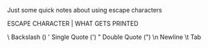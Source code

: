 Just some quick notes about using escape characters

ESCAPE CHARACTER    |      WHAT GETS PRINTED

\\                     Backslash    (\)
\'                     Single Quote (')
\"                     Double Quote (")
\n                     Newline
\t                     Tab

